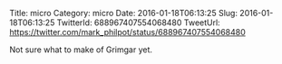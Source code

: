 Title: micro
Category: micro
Date: 2016-01-18T06:13:25
Slug: 2016-01-18T06:13:25
TwitterId: 688967407554068480
TweetUrl: https://twitter.com/mark_philpot/status/688967407554068480

Not sure what to make of Grimgar yet.